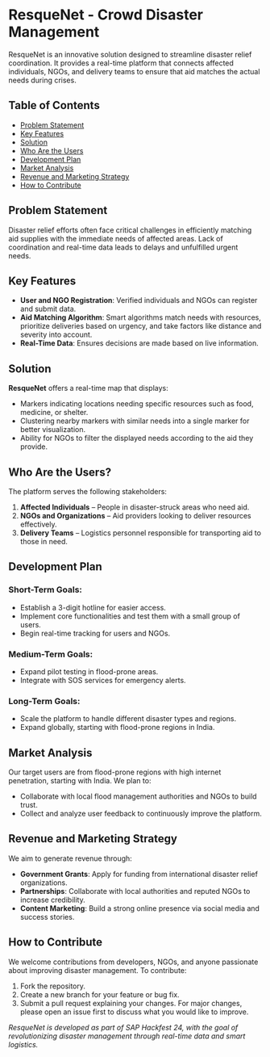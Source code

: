 # ResqueNet - Crowd Disaster Management
ResqueNet is an innovative solution designed to streamline disaster relief coordination. It provides a real-time platform that connects affected individuals, NGOs, and delivery teams to ensure that aid matches the actual needs during crises.
## Table of Contents
- [Problem Statement](#problem-statement)
- [Key Features](#key-features)
- [Solution](#solution)
- [Who Are the Users](#who-are-the-users)
- [Development Plan](#development-plan)
- [Market Analysis](#market-analysis)
- [Revenue and Marketing Strategy](#revenue-and-marketing-strategy)
- [How to Contribute](#how-to-contribute)

## Problem Statement
Disaster relief efforts often face critical challenges in efficiently matching aid supplies with the immediate needs of affected areas. Lack of coordination and real-time data leads to delays and unfulfilled urgent needs.
## Key Features
- **User and NGO Registration**: Verified individuals and NGOs can register and submit data.
- **Aid Matching Algorithm**: Smart algorithms match needs with resources, prioritize deliveries based on urgency, and take factors like distance and severity into account.
- **Real-Time Data**: Ensures decisions are made based on live information.
## Solution
**ResqueNet** offers a real-time map that displays:
- Markers indicating locations needing specific resources such as food, medicine, or shelter.
- Clustering nearby markers with similar needs into a single marker for better visualization.
- Ability for NGOs to filter the displayed needs according to the aid they provide.

## Who Are the Users?
The platform serves the following stakeholders:
1. **Affected Individuals** – People in disaster-struck areas who need aid.
2. **NGOs and Organizations** – Aid providers looking to deliver resources effectively.
3. **Delivery Teams** – Logistics personnel responsible for transporting aid to those in need.
## Development Plan
### Short-Term Goals:
- Establish a 3-digit hotline for easier access.
- Implement core functionalities and test them with a small group of users.
- Begin real-time tracking for users and NGOs.
### Medium-Term Goals:
- Expand pilot testing in flood-prone areas.
- Integrate with SOS services for emergency alerts.
### Long-Term Goals:
- Scale the platform to handle different disaster types and regions.
- Expand globally, starting with flood-prone regions in India.

## Market Analysis
Our target users are from flood-prone regions with high internet penetration, starting with India. We plan to:
- Collaborate with local flood management authorities and NGOs to build trust.
- Collect and analyze user feedback to continuously improve the platform.
## Revenue and Marketing Strategy
We aim to generate revenue through:
- **Government Grants**: Apply for funding from international disaster relief organizations.
- **Partnerships**: Collaborate with local authorities and reputed NGOs to increase credibility.
- **Content Marketing**: Build a strong online presence via social media and success stories.

## How to Contribute
We welcome contributions from developers, NGOs, and anyone passionate about improving disaster management. To contribute:
1. Fork the repository.
2. Create a new branch for your feature or bug fix.
3. Submit a pull request explaining your changes.
For major changes, please open an issue first to discuss what you would like to improve.

*ResqueNet is developed as part of SAP Hackfest 24, with the goal of revolutionizing disaster management through real-time data and smart logistics.*
